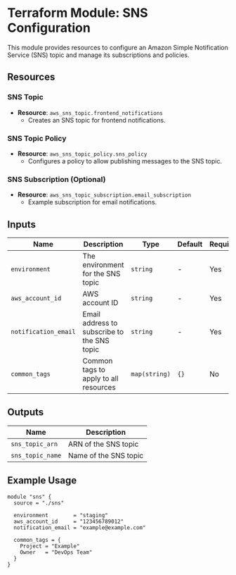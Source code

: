 # Terraform Module: SNS Configuration

This module provides resources to configure an Amazon Simple Notification Service (SNS) topic and manage its subscriptions and policies.

## Resources

### SNS Topic
- **Resource**: `aws_sns_topic.frontend_notifications`
  - Creates an SNS topic for frontend notifications.

### SNS Topic Policy
- **Resource**: `aws_sns_topic_policy.sns_policy`
  - Configures a policy to allow publishing messages to the SNS topic.

### SNS Subscription (Optional)
- **Resource**: `aws_sns_topic_subscription.email_subscription`
  - Example subscription for email notifications.

## Inputs

| Name                  | Description                                   | Type        | Default  | Required |
|-----------------------|-----------------------------------------------|-------------|----------|----------|
| `environment`         | The environment for the SNS topic            | `string`    | -        | Yes      |
| `aws_account_id`      | AWS account ID                               | `string`    | -        | Yes      |
| `notification_email`  | Email address to subscribe to the SNS topic  | `string`    | -        | Yes      |
| `common_tags`         | Common tags to apply to all resources        | `map(string)` | `{}`   | No       |

## Outputs

| Name                | Description                        |
|---------------------|------------------------------------|
| `sns_topic_arn`     | ARN of the SNS topic               |
| `sns_topic_name`    | Name of the SNS topic              |

## Example Usage

```hcl
module "sns" {
  source = "./sns"

  environment        = "staging"
  aws_account_id     = "123456789012"
  notification_email = "example@example.com"

  common_tags = {
    Project = "Example"
    Owner   = "DevOps Team"
  }
}
